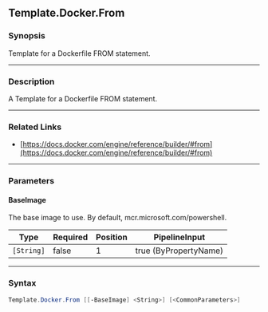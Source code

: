 Template.Docker.From
--------------------

### Synopsis
Template for a Dockerfile FROM statement.

---

### Description

A Template for a Dockerfile FROM statement.

---

### Related Links
* [https://docs.docker.com/engine/reference/builder/#from](https://docs.docker.com/engine/reference/builder/#from)

---

### Parameters
#### **BaseImage**
The base image to use.  By default, mcr.microsoft.com/powershell.

|Type      |Required|Position|PipelineInput        |
|----------|--------|--------|---------------------|
|`[String]`|false   |1       |true (ByPropertyName)|

---

### Syntax
```PowerShell
Template.Docker.From [[-BaseImage] <String>] [<CommonParameters>]
```
